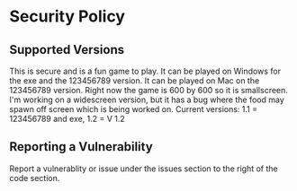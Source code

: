 # Security Policy

## Supported Versions
This is secure and is a fun game to play. It can be played on Windows for the exe and the 123456789 version. It can be played on Mac on the 123456789 version. Right now the game is 600 by 600 so it is smallscreen. I'm working on a widescreen version, but it has a bug where the food may spawn off screen which is being worked on. 
Current versions: 1.1 = 123456789 and exe, 1.2 = V 1.2



## Reporting a Vulnerability
Report a vulnerablity or issue under the issues section to the right of the code section.


